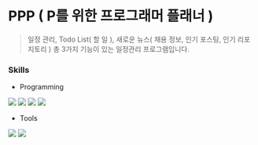 # PPP ( P를 위한 프로그래머 플래너 )

> 일정 관리, Todo List( 할 일 ), 새로운 뉴스( 채용 정보, 인기 포스팅, 인기 리포지토리 ) 총 3가지 기능이 있는 일정관리 프로그램입니다.

### Skills
* Programming

<img src="https://img.shields.io/badge/HTML5-E34F26?style=flat-square&logo=html5&logoColor=white"/> <img src="https://img.shields.io/badge/CSS3-1572B6?style=flat-square&logo=css3&logoColor=white"/> <img src="https://img.shields.io/badge/JavaScript-F7DF1E?style=flat-square&logo=javascript&logoColor=black"/> <img src="https://img.shields.io/badge/React-61DAFB?style=flat-square&logo=React&logoColor=black"/>

* Tools

<img src="https://img.shields.io/badge/Visual Studio Code-007ACC?style=flat-square&logo=Visual Studio Code&logoColor=white"/> <img src="https://img.shields.io/badge/GitHub-181717?style=flat-square&logo=GitHub&logoColor=white"/>
